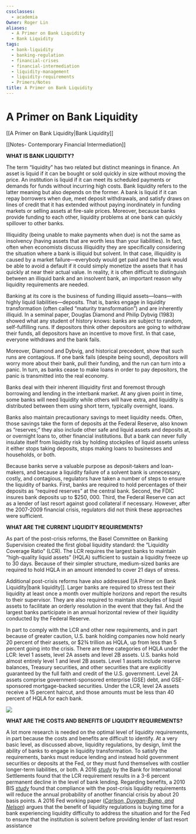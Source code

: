 ```yaml
---
cssclasses:
  - academia
Owner: Roger Lin
aliases:
  - A Primer on Bank Liquidity
  - Bank Liquidity
tags:
  - bank-liquidity
  - banking-regulation
  - financial-crises
  - financial-intermediation
  - liquidity-management
  - liquidity-requirements
  - Primers/Notes
title: A Primer on Bank Liquidity
---
```


# A Primer on Bank Liquidity

[[A Primer on Bank Liquidity|Bank Liquidity]]

[[Notes- Contemporary Financial Intermediation]]

**WHAT IS BANK LIQUIDITY?**

The term “liquidity” has two related but distinct meanings in finance. An asset is liquid if it can be bought or sold quickly in size without moving the price. An institution is liquid if it can meet its scheduled payments or demands for funds without incurring high costs. Bank liquidity refers to the latter meaning but also depends on the former. A bank is liquid if it can repay borrowers when due,  meet deposit withdrawals,  and satisfy draws on lines of credit that it has extended without paying inordinately in funding markets or selling assets at fire-sale prices. Moreover,  because banks provide funding to each other,  liquidity problems at one bank can quickly spillover to other banks.

Illiquidity (being unable to make payments when due) is not the same as insolvency (having assets that are worth less than your liabilities). In fact,  often when economists discuss illiquidity they are specifically considering the situation where a bank is illiquid but solvent. In that case,  illiquidity is caused by a market failure—everybody would get paid and the bank would be able to avoid a default if it could simply monetize the assets that it has quickly at near their actual value. In reality,  it is often difficult to distinguish between an illiquid bank and an insolvent bank,  an important reason why liquidity requirements are needed.

Banking at its core is the business of funding illiquid assets—loans—with highly liquid liabilities—deposits. That is,  banks engage in liquidity transformation (often called “maturity transformation”) and are inherently illiquid. In a seminal paper,  Douglas Diamond and Philip Dybvig (1983) showed what any student of history knows: banks are subject to random,  self-fulfilling runs. If depositors think other depositors are going to withdraw their funds,  all depositors have an incentive to move first. In that case,  everyone withdraws and the bank fails.

Moreover,  Diamond and Dybvig,  and historical precedent,  show that such runs are contagious. If one bank fails (despite being sound),  depositors will worry more about their bank,  pull their funding,  and the run can turn into a panic. In turn,  as banks cease to make loans in order to pay depositors,  the panic is transmitted into the real economy.

Banks deal with their inherent illiquidity first and foremost through borrowing and lending in the interbank market. At any given point in time,  some banks will need liquidity while others will have extra,  and liquidity is distributed between them using short term,  typically overnight,  loans.

Banks also maintain precautionary savings to meet liquidity needs. Often,  those savings take the form of deposits at the Federal Reserve,  also known as “reserves;” they also include other safe and liquid assets and deposits at,  or overnight loans to,  other financial institutions. But a bank can never fully insulate itself from liquidity risk by holding stockpiles of liquid assets unless it either stops taking deposits,  stops making loans to businesses and households,  or both.

Because banks serve a valuable purpose as deposit-takers and loan-makers,  and because a liquidity failure of a solvent bank is unnecessary,  costly,  and contagious,  regulators have taken a number of steps to ensure the liquidity of banks. First,  banks are required to hold percentages of their deposits as “required reserves” at the central bank. Second,  the FDIC insures bank deposits up to $250,  000. Third,  the Federal Reserve can act as a lender of last resort against good collateral if necessary. However,  after the 2007-2009 financial crisis,  regulators did not think these approaches were sufficient.

**WHAT ARE THE CURRENT LIQUIDITY REQUIREMENTS?**

As part of the post-crisis reforms,  the Basel Committee on Banking Supervision created the first global liquidity standard: the “Liquidity Coverage Ratio” (LCR). The LCR requires the largest banks to maintain “high-quality liquid assets” (HQLA) sufficient to sustain a liquidity freeze up to 30 days. Because of their simpler structure,  medium-sized banks are required to hold HQLA in an amount intended to cover 21 days of stress.

Additional post-crisis reforms have also addressed [[A Primer on Bank Liquidity|bank liquidity]]. Larger banks are required to stress test their liquidity at least once a month over multiple horizons and report the results to their supervisor. They are also required to maintain stockpiles of liquid assets to facilitate an orderly resolution in the event that they fail. And the largest banks participate in an annual horizontal review of their liquidity conducted by the Federal Reserve.

In part to comply with the LCR and other new requirements,  and in part because of greater caution,  U.S. bank holding companies now hold nearly 20 percent of their assets,  or $2¾ trillion as HQLA,  up from less than 5 percent going into the crisis. There are three categories of HQLA under the LCR: level 1 assets,  level 2A assets and level 2B assets. U.S. banks hold almost entirely level 1 and level 2B assets. Level 1 assets include reserve balances,  Treasury securities,  and other securities that are explicitly guaranteed by the full faith and credit of the U.S. government. Level 2A assets comprise government-sponsored enterprise (GSE) debt,  and GSE-sponsored mortgage-backed securities. Under the LCR,  level 2A assets receive a 15 percent haircut,  and those amounts must be less than 40 percent of HQLA for each bank.

[![](https://bpi.com/wp-content/uploads/2019/08/HQLA-Calculations-1024x732.png)](https://bpi.com/wp-content/uploads/2019/08/HQLA-Calculations-1024x732.png)

**WHAT ARE THE COSTS AND BENEFITS OF LIQUIDITY REQUIREMENTS?**

A lot more research is needed on the optimal level of liquidity requirements,  in part because the costs and benefits are difficult to identify. At a very basic level,  as discussed above,  liquidity regulations,  by design,  limit the ability of banks to engage in liquidity transformation. To satisfy the requirements,  banks must reduce lending and instead hold government securities or deposits at the Fed,  or they must fund themselves with costlier longer-term liabilities,  or both. A 2016 [_study_](https://www.bis.org/bcbs/publ/wp30.pdf) by the Bank for International Settlements found that the LCR requirement results in a 3-6 percent permanent decline in the level of bank lending. Regarding benefits,  a 2010 BIS [_study_](https://www.bis.org/publ/bcbs173.pdf) found that compliance with the post-crisis liquidity requirements will reduce the annual probability of another financial crisis by about 20 basis points. A 2016 Fed working paper ([_Carlson,       Duygan-Bump,       and Nelson_](https://www.federalreserve.gov/econresdata/feds/2015/files/2015011pap.pdf)) argues that the benefit of liquidity regulations is buying time for a bank experiencing liquidity difficulty to address the situation and for the Fed to ensure that the institution is solvent before providing lender of last resort assistance
